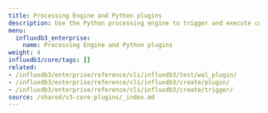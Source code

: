 ```yaml
---
title: Processing Engine and Python plugins
description: Use the Python processing engine to trigger and execute custom code on different events in an {{< product-name >}} instance.
menu:
  influxdb3_enterprise:
    name: Processing Engine and Python plugins
weight: 4
influxdb3/core/tags: []
related:
- /influxdb3/enterprise/reference/cli/influxdb3/test/wal_plugin/ 
- /influxdb3/enterprise/reference/cli/influxdb3/create/plugin/
- /influxdb3/enterprise/reference/cli/influxdb3/create/trigger/
source: /shared/v3-core-plugins/_index.md
---
```


<!-- 
The content of this page is at /shared/v3-core-plugins/_index.md
-->